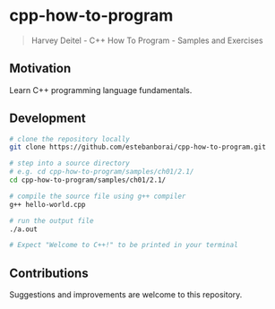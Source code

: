 # cpp-how-to-program
> Harvey Deitel - C++ How To Program - Samples and Exercises

## Motivation
Learn C++ programming language fundamentals.

## Development
```bash
# clone the repository locally
git clone https://github.com/estebanborai/cpp-how-to-program.git

# step into a source directory
# e.g. cd cpp-how-to-program/samples/ch01/2.1/
cd cpp-how-to-program/samples/ch01/2.1/

# compile the source file using g++ compiler
g++ hello-world.cpp

# run the output file
./a.out

# Expect "Welcome to C++!" to be printed in your terminal
```

## Contributions
Suggestions and improvements are welcome to this repository.
